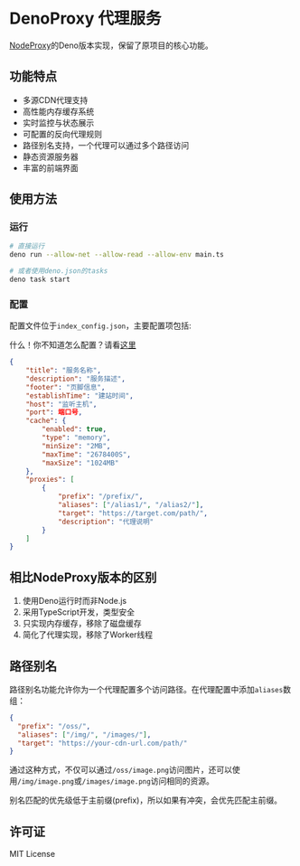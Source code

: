 # DenoProxy 代理服务

[NodeProxy](https://github.com/FrecklyComb1728/NodeProxy)的Deno版本实现，保留了原项目的核心功能。

## 功能特点

- 多源CDN代理支持
- 高性能内存缓存系统
- 实时监控与状态展示
- 可配置的反向代理规则
- 路径别名支持，一个代理可以通过多个路径访问
- 静态资源服务器
- 丰富的前端界面

## 使用方法

### 运行

```bash
# 直接运行
deno run --allow-net --allow-read --allow-env main.ts

# 或者使用deno.json的tasks
deno task start

```

### 配置

配置文件位于`index_config.json`，主要配置项包括:

什么！你不知道怎么配置？请看[这里](https://github.com/FrecklyComb1728/NodeProxy/blob/main/docs/config.md)

```json
{
    "title": "服务名称",
    "description": "服务描述",
    "footer": "页脚信息",
    "establishTime": "建站时间",
    "host": "监听主机",
    "port": 端口号,
    "cache": {
        "enabled": true,
        "type": "memory",
        "minSize": "2MB",
        "maxTime": "2678400S",
        "maxSize": "1024MB"
    },
    "proxies": [
        {
            "prefix": "/prefix/",
            "aliases": ["/alias1/", "/alias2/"],
            "target": "https://target.com/path/",
            "description": "代理说明"
        }
    ]
}
```

## 相比NodeProxy版本的区别

1. 使用Deno运行时而非Node.js
2. 采用TypeScript开发，类型安全
3. 只实现内存缓存，移除了磁盘缓存
4. 简化了代理实现，移除了Worker线程

## 路径别名

路径别名功能允许你为一个代理配置多个访问路径。在代理配置中添加`aliases`数组：

```json
{
  "prefix": "/oss/",
  "aliases": ["/img/", "/images/"],
  "target": "https://your-cdn-url.com/path/"
}
```

通过这种方式，不仅可以通过`/oss/image.png`访问图片，还可以使用`/img/image.png`或`/images/image.png`访问相同的资源。

别名匹配的优先级低于主前缀(prefix)，所以如果有冲突，会优先匹配主前缀。

## 许可证

MIT License 
